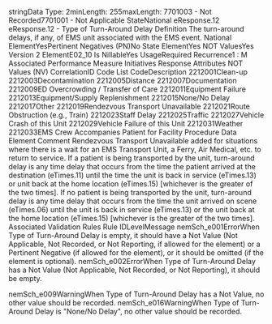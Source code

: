 

stringData Type: 2minLength: 255maxLength: 
7701003 - Not Recorded7701001 - Not Applicable
StateNational
eResponse.12
eResponse.12 - Type of Turn-Around Delay
Definition
The turn-around delays, if any, of EMS unit associated with the EMS event.
National ElementYesPertinent Negatives (PN)No
State ElementYes
NOT ValuesYes
Version 2 ElementE02_10
Is NillableYes
UsageRequired
Recurrence1 : M
Associated Performance Measure Initiatives
Response
Attributes
NOT Values (NV)
CorrelationID
Code List
CodeDescription
2212001Clean-up
2212003Decontamination
2212005Distance
2212007Documentation
2212009ED Overcrowding / Transfer of Care
2212011Equipment Failure
2212013Equipment/Supply Replenishment
2212015None/No Delay
2212017Other
2212019Rendezvous Transport Unavailable
2212021Route Obstruction (e.g., Train)
2212023Staff Delay
2212025Traffic
2212027Vehicle Crash of this Unit
2212029Vehicle Failure of this Unit
2212031Weather
2212033EMS Crew Accompanies Patient for Facility Procedure
Data Element Comment
Rendezvous Transport Unavailable added for situations where there is a wait for an EMS Transport Unit, a Ferry, Air Medical,
etc. to return to service. 
If a patient is being transported by the unit, turn-around delay is any time delay that occurs from the time the patient arrived at
the destination (eTimes.11) until the time the unit is back in service (eTimes.13) or unit back at the home location (eTimes.15)
[whichever is the greater of the two times]. 
If no patient is being transported by the unit, turn-around delay is any time delay that occurs from the time the unit arrived on
scene (eTimes.06) until the unit is back in service (eTimes.13) or the unit back at the home location (eTimes.15) [whichever is
the greater of the two times].
Associated Validation Rules
Rule IDLevelMessage
nemSch_e001ErrorWhen Type of Turn-Around Delay is empty, it should have a Not Value (Not Applicable, Not
Recorded, or Not Reporting, if allowed for the element) or a Pertinent Negative (if allowed for the
element), or it should be omitted (if the element is optional).
nemSch_e002ErrorWhen Type of Turn-Around Delay has a Not Value (Not Applicable, Not Recorded, or Not
Reporting), it should be empty.

nemSch_e009WarningWhen Type of Turn-Around Delay has a Not Value, no other value should be recorded.
nemSch_e016WarningWhen Type of Turn-Around Delay is "None/No Delay", no other value should be recorded.